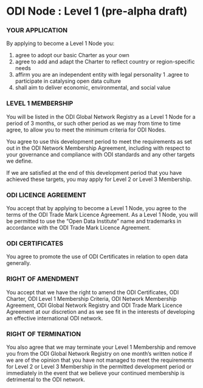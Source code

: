 # ODI Node : Level 1 (pre-alpha draft)

### YOUR APPLICATION
 
 By applying to become a Level 1 Node you:
 
1. agree to adopt our basic Charter as your own
1. agree to add and adapt the Charter to reflect country or region-specific needs
1. affirm you are an independent entity with legal personality
1 .agree to participate in catalysing open data culture
1. shall aim to deliver economic, environmental, and social value
  
### LEVEL 1 MEMBERSHIP
 
You will be listed in the ODI Global Network Registry as a Level 1 Node for a period of 3 months, or such other period as we may from time to time agree, to allow you to meet the minimum criteria for ODI Nodes. 
 
You agree to use this development period to meet the requirements as set out in the ODI Network Membership Agreement, including with respect to your governance and compliance with ODI standards and any other targets we define.
 
If we are satisfied at the end of this development period that you have achieved these targets, you may apply for Level 2 or Level 3 Membership.
 
### ODI LICENCE AGREEMENT
 
You accept that by applying to become a Level 1 Node, you agree to the terms of the ODI  Trade Mark Licence Agreement. As a Level 1 Node, you will be permitted to use the “Open Data Institute” name and trademarks in accordance with the ODI Trade Mark Licence Agreement.
 
### ODI CERTIFICATES
 
You agree to promote the use of ODI Certificates in relation to open data generally.
 
### RIGHT OF AMENDMENT
 
You accept that we have the right to amend the ODI Certificates, ODI Charter, ODI Level 1 Membership Criteria, ODI Network Membership Agreement, ODI Global Network Registry and ODI Trade Mark Licence Agreement at our discretion and as we see fit in the interests of developing an effective international ODI network.
 
### RIGHT OF TERMINATION
 
You also agree that we may terminate your Level 1 Membership and remove you from the ODI Global Network Registry on one month’s written notice if we are of the opinion that you have not managed to meet the requirements for Level 2 or Level 3 Membership in the permitted development period or immediately in the event that we believe your continued membership is detrimental to the ODI network.
